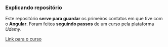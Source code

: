 ### Explicando repositório

Este repositório **serve para guardar** os primeiros contatos em que tive com o **Angular**. Foram feitos **seguindo passos** de um curso pela plataforma *Udemy*.

[Link para o curso](https://www.udemy.com/share/10d90N3@6opGk50Z0cS0ZpjGNsJFTJG8xKDym2PUvj9BwfIznBGR43cxZePqFHPudvcWtmVaxw==/)